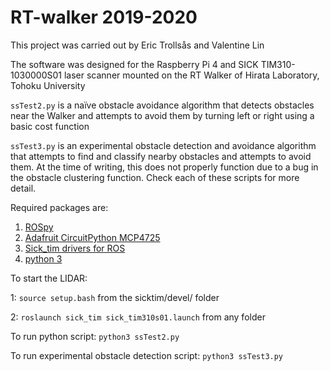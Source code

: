 # RT-walker 2019-2020

This project was carried out by Eric Trollsås and Valentine Lin

The software was designed for the Raspberry Pi 4 and SICK TIM310-1030000S01 laser scanner mounted on the RT Walker of Hirata Laboratory, Tohoku University

`ssTest2.py` is a naïve obstacle avoidance algorithm that detects obstacles near the Walker and attempts to avoid them by turning left or right using a basic cost function

`ssTest3.py` is an experimental obstacle detection and avoidance algorithm that attempts to find and classify nearby obstacles and attempts to avoid them. At the time of writing, this does not properly function due to a bug in the obstacle clustering function. Check each of these scripts for more detail.


Required packages are:
1. [ROSpy](https://wiki.ros.org/rospy)
2. [Adafruit CircuitPython MCP4725](https://github.com/adafruit/Adafruit_CircuitPython_MCP4725)
3. [Sick_tim drivers for ROS](https://github.com/uos/sick_tim)
4. [python 3](https://www.python.org/downloads/)

To start the LIDAR:

1: `source setup.bash` from the sicktim/devel/ folder

2: `roslaunch sick_tim sick_tim310s01.launch` from any folder

To run python script:
`python3 ssTest2.py`

To run experimental obstacle detection script:
`python3 ssTest3.py`
